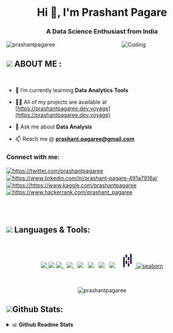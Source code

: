 <!-- MASTER PIC -->

<h1 align="center">Hi 👋, I'm Prashant Pagare</h1>
<h3 align="center">A Data Science Enthusiast from India</h3>
<img align = "right" alt = "Coding" width = "200" src = "https://media.giphy.com/media/3oKIPEqDGUULpEU0aQ/giphy.gif">
<p align="left"> <img src="https://komarev.com/ghpvc/?username=prashantpagaree&label=Profile%20views&color=0e75b6&style=flat" alt="prashantpagaree" /> </p>
<!-- ABOUT ME -->
<!-- INSERTING GIF ON RIGHT HAND SIDE AFTER ABOUT ME  -->
<h2 dir="auto"><img src="https://camo.githubusercontent.com/63371d36886ee658f5a97401f393e1ab1684b2fd3de674b8f5efc7d410b2a3d0/68747470733a2f2f6d656469612e67697068792e636f6d2f6d656469612f57556c706c634d704f43456d5447427442572f67697068792e676966" width="10" data-animated-image="" ></a> <strong>ABOUT ME :</strong></h2>
<br>

- 🌱 I’m currently learning **Data Analytics Tools**

- 👨‍💻 All of my projects are available at [https://prashantpagaree.dev.voyage](https://prashantpagaree.dev.voyage)

- 💬 Ask me about **Data Analysis**

- 📫 Reach me @ **prashant.pagaree@gmail.com**

<h3 align="left">Connect with me:</h3>
<p align="left">
<a href="https://twitter.com/prashantpagaree" target="blank"><img align="center" src="https://raw.githubusercontent.com/rahuldkjain/github-profile-readme-generator/master/src/images/icons/Social/twitter.svg" alt="https://twitter.com/prashantpagaree" height="30" width="40" /></a>
<a href="https://linkedin.com/in/prashant-pagare-491a7916a/" target="blank"><img align="center" src="https://raw.githubusercontent.com/rahuldkjain/github-profile-readme-generator/master/src/images/icons/Social/linked-in-alt.svg" alt="https://www.linkedin.com/in/prashant-pagare-491a7916a/" height="30" width="40" /></a>
<a href="https://kaggle.com/prashantpagaree" target="blank"><img align="center" src="https://raw.githubusercontent.com/rahuldkjain/github-profile-readme-generator/master/src/images/icons/Social/kaggle.svg" alt="https://https://www.kaggle.com/prashantpagaree" height="30" width="40" /></a>
<a href="https://www.hackerrank.com/prashant_pagaree" target="blank"><img align="center" src="https://raw.githubusercontent.com/rahuldkjain/github-profile-readme-generator/master/src/images/icons/Social/hackerrank.svg" alt="https://www.hackerrank.com/prashant_pagaree" height="30" width="40" /></a>
</p>

<!--Code For Language and Tool-->
<br>
<br>
<h2 dir="auto"><img src="https://camo.githubusercontent.com/b429fd0344f4072885b19923f824d4616893261e9d7cc2afb62f85224caca070/68747470733a2f2f6d656469612e67697068792e636f6d2f6d656469612f6a32704f476547594b65327843434b7766692f67697068792e676966" width="40" data-animated-image="" </a> <strong>Languages &amp; Tools:</strong></h2>
<br>
<!--Code For Inserting Icon Of Languages and Tools-->

<p align="center">  
    <a href="https://www.python.org" target="_blank"> <img src="https://img.icons8.com/color/48/000000/python.png"/> </a> 
    <a href="https://www.tableau.com/" target="_blank"> <img src="https://img.icons8.com/color/48/000000/tableau-software.png"/></a> 
    <a style="padding-right:8px;" href="https://www.mysql.com/" target="_blank"> <img src="https://img.icons8.com/fluent/50/000000/mysql-logo.png"/> </a>
    <a style="padding-right:8px;" href="https://www.microsoft.com/en-in/microsoft-365/excel" target="_blank"><img src="https://img.icons8.com/fluency/48/000000/microsoft-excel-2019.png"/> </a>
    <a style="padding-right:8px;" href="https://www.microsoft.com/en-us/microsoft-365/powerpoint" target="_blank"> <img src="https://img.icons8.com/color/48/000000/microsoft-powerpoint-2019--v1.png"/></a>
    <a style="padding-right:8px;" href="https://www.microsoft.com/en-us/microsoft-365/word" target="_blank"> <img src="https://img.icons8.com/ios-filled/50/000000/ms-word.png"/></a>
    <a style="padding-right:8px;" href="https://www.google.com/sheets/about/" target="_blank"> <img src="https://img.icons8.com/color/48/000000/google-sheets.png"/></a>
    <a style="padding-right:8px;" href="https://www.microsoft.com/en-in/sql-server/sql-server-downloads" target="_blank"> <img src="https://img.icons8.com/color/48/000000/microsoft-sql-server.png"/></a>
    <a href="https://pandas.pydata.org/" target="_blank" rel="noreferrer"> <img src="https://raw.githubusercontent.com/devicons/devicon/2ae2a900d2f041da66e950e4d48052658d850630/icons/pandas/pandas-original.svg" alt="pandas" width="40" height="40"/> </a> 
    <a href="https://seaborn.pydata.org/" target="_blank" rel="noreferrer"> <img src="https://seaborn.pydata.org/_images/logo-mark-lightbg.svg" alt="seaborn" width="40" height="40"/> </a>

</p>
<br>

<!-- <p><img align="left" src="https://github-readme-stats.vercel.app/api/top-langs?username=prashantpagaree&show_icons=true&locale=en&layout=compact" alt="prashantpagaree" /></p>

<p>&nbsp;<img align="center" src="https://github-readme-stats.vercel.app/api?username=prashantpagaree&show_icons=true&locale=en" alt="prashantpagaree" /></p>

<p><img align="center" src="https://github-readme-streak-stats.herokuapp.com/?user=prashantpagaree?" alt="prashantpagaree" /></p> -->

<!-- STREAK CODE -->

  <p align="center"><img align="center" src="https://github-readme-streak-stats.herokuapp.com/?user=prashantpagaree&theme=black-ice&hide_border=true&stroke=0000&background=060A0CD0" alt="prashantpagaree" /></p>


<!-- GITHUB STAT CODE -->

<h2 dir="auto"><img src="https://camo.githubusercontent.com/6324b8a2d7c4e78c6271e5bdb479001f501fe1108cdd4a0563d5b08758feb0c4/68747470733a2f2f6d656469612e67697068792e636f6d2f6d656469612f5a434e36463346416b7773794f47553252532f67697068792e676966" width="60" data-animated-image="" <strong>Github Stats:</strong></h2>

<!-- 1st DROP DOWN -->

<details>
  <summary><g-emoji class="g-emoji" alias="bar_chart" fallback-src="https://github.githubassets.com/images/icons/emoji/unicode/1f4ca.png">📊</g-emoji> <b>Github Readme Stats</b></summary>
 <br>
<!--  <p align="center" dir="auto"><img width="430" align="center" src="https://github-readme-stats.vercel.app/api/top-langs?username=ankitv2524&show_icons=true&locale=en&layout=compact" alt="prashantpagaree" >
 <img align="center" src="https://github-readme-stats.vercel.app/api?username=ankitv2524&show_icons=true&locale=en" alt="prashantpagaree" /></p>
  <b>Note:</b> Top languages is only a metric of the languages my public code consists of and doesn't reflect experience or skill level.
</details> -->
    
<p align="center" dir="auto"><img width="430" align="center" src="https://github-readme-stats.vercel.app/api?username=prashantpagaree&show_icons=true&count_private=true&theme=react&hide_border=true&bg_color=0D1117" alt="prashantpagaree" >
 <img align="center" src="https://github-readme-stats.vercel.app/api/top-langs?username=prashantpagaree&langs_count=8&count_private=true&layout=compact&theme=react&hide_border=true&bg_color=0D1117" alt="prashantpagaree" /></p>
  <b>Note:</b> Top languages is only a metric of the languages my public code consists of and doesn't reflect experience or skill level.
</details>
